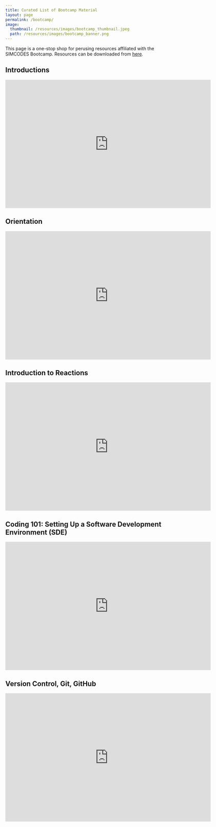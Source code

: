 ```yaml
---
title: Curated List of Bootcamp Material
layout: page
permalink: /bootcamp/
image:
  thumbnail: /resources/images/bootcamp_thumbnail.jpeg
  path: /resources/images/bootcamp_banner.png
---
```


This page is a one-stop shop for perusing resources affiliated with the SIMCODES Bootcamp. Resources can be downloaded from 
[here](https://github.com/SIMCODES-ISU/training_materials).

## Introductions

<center>
<embed src="https://raw.githubusercontent.com/SIMCODES-ISU/training_materials/main/introduction/introduction.pdf" type="application/pdf" width="640" height="400"/>
</center>

## Orientation

<center>
<embed src="https://raw.githubusercontent.com/SIMCODES-ISU/training_materials/main/orientation/orientation.pdf" type="application/pdf" width="640" height="400"/>
</center>

## Introduction to Reactions

<center>
<embed src="https://raw.githubusercontent.com/SIMCODES-ISU/training_materials/main/reactions/An_Interdisciplinary_Study_of_Chemical_Kinetics.pdf" type="application/pdf" width="640" height="400"/>
</center>

## Coding 101: Setting Up a Software Development Environment (SDE)

<center>
<embed src="https://raw.githubusercontent.com/SIMCODES-ISU/training_materials/main/sde_setup/sde_setup.pdf" type="application/pdf" width="640" height="400"/>
</center>

## Version Control, Git, GitHub

<center>
<embed src="https://raw.githubusercontent.com/SIMCODES-ISU/training_materials/main/github/github.pdf" type="application/pdf" width="640" height="400"/>
</center>